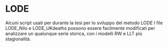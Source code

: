 # LODE
Alcuni script usati per durante la tesi per lo sviluppo del metodo LODE
I file LODE_Nilo e LODE_UKdeaths possono essere facilmente modificati per analizzare un qualunque serie storica, con i modelli RW e LLT più stagionalità.
